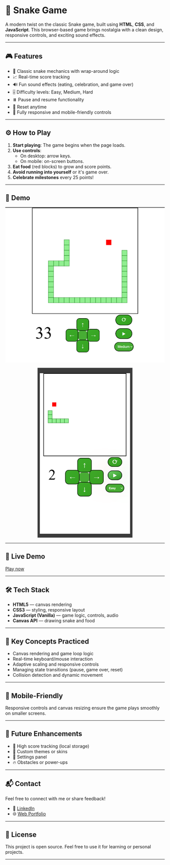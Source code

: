 # 🐍 Snake Game

A modern twist on the classic Snake game, built using **HTML**, **CSS**, and **JavaScript**. This browser-based game brings nostalgia with a clean design, responsive controls, and exciting sound effects.

---

## 🎮 Features

- 🧱 Classic snake mechanics with wrap-around logic
- 📈 Real-time score tracking
- 🔊 Fun sound effects (eating, celebration, and game over)
- 🎚️ Difficulty levels: Easy, Medium, Hard
- ⏸️ Pause and resume functionality
- 🔁 Reset anytime
- 📱 Fully responsive and mobile-friendly controls

---

## ⚙️ How to Play

1. **Start playing**: The game begins when the page loads.
2. **Use controls**:
   - On desktop: arrow keys.
   - On mobile: on-screen buttons.
3. **Eat food** (red blocks) to grow and score points.
4. **Avoid running into yourself** or it's game over.
5. **Celebrate milestones** every 25 points!

---

## 📸 Demo

<p align="center"><img src="https://github.com/JonierPachon/Snake/blob/main/pc.png" alt="My Image" width="700" height="auto" ></p>
<p align="center"><img src="https://github.com/JonierPachon/Snake/blob/main/phone.png" alt="My Image" width="300" height="auto"></p>

---

## 🚀 Live Demo

[Play now](https://loquacious-peony-3bf3a0.netlify.app/)

---

## 🛠️ Tech Stack

- **HTML5** — canvas rendering
- **CSS3** — styling, responsive layout
- **JavaScript (Vanilla)** — game logic, controls, audio
- **Canvas API** — drawing snake and food
  
---

 ## 🧠 Key Concepts Practiced
- Canvas rendering and game loop logic
- Real-time keyboard/mouse interaction
- Adaptive scaling and responsive controls
- Managing state transitions (pause, game over, reset)
- Collision detection and dynamic movement
   
---

## 📱 Mobile-Friendly

Responsive controls and canvas resizing ensure the game plays smoothly on smaller screens.

---

## 🧪 Future Enhancements

- 💾 High score tracking (local storage)
- 🎨 Custom themes or skins
- 🔧 Settings panel
- 🔥 Obstacles or power-ups

---

## 📬 Contact
Feel free to connect with me or share feedback!
- 💼 [LinkedIn](https://www.linkedin.com/in/jonier-elian-pachon-delgado-8211841ba/)
- 🌐 [Web Portfolio](https://funny-rabanadas-625f53.netlify.app/)

---

## 📜 License

This project is open source. Feel free to use it for learning or personal projects.

---

